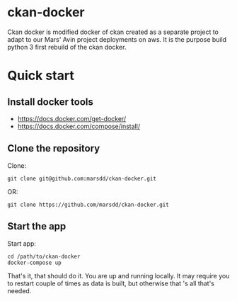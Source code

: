 # ckan-docker

Ckan docker is modified docker of ckan created as a separate project to 
adapt to our Mars' Avin project deployments on aws.  It is the purpose build 
python 3 first rebuild of the ckan docker.

# Quick start

## Install docker tools 

* https://docs.docker.com/get-docker/
* https://docs.docker.com/compose/install/

##  Clone the repository

Clone: 
    
    git clone git@github.com:marsdd/ckan-docker.git
    
OR: 

    git clone https://github.com/marsdd/ckan-docker.git
    
## Start the app

Start app:

    cd /path/to/ckan-docker
    docker-compose up
    
That's it, that should do it.  You are up and running locally.  It may
 require you to restart couple of times as data is built, but otherwise that
 's all that's needed.

